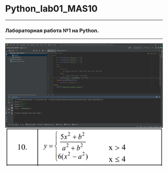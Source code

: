 # Python_lab01_MAS10
___
### Лабораторная работа №1 на Python.
___
![Screenshot](screenshot.PNG)
![Variant](Variant.PNG)
